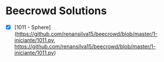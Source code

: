 # Beecrowd Solutions

- [x] [1011 - Sphere](https://github.com/renansilva15/beecrowd/blob/master/1-iniciante/1011.py, https://github.com/renansilva15/beecrowd/blob/master/1-iniciante/1011.py)
